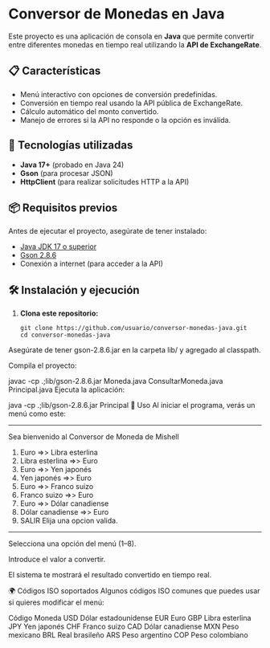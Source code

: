 # Conversor de Monedas en Java

Este proyecto es una aplicación de consola en **Java** que permite convertir entre diferentes monedas en tiempo real utilizando la **API de ExchangeRate**.

## 📋 Características

- Menú interactivo con opciones de conversión predefinidas.
- Conversión en tiempo real usando la API pública de ExchangeRate.
- Cálculo automático del monto convertido.
- Manejo de errores si la API no responde o la opción es inválida.

## 🚀 Tecnologías utilizadas

- **Java 17+** (probado en Java 24)
- **Gson** (para procesar JSON)
- **HttpClient** (para realizar solicitudes HTTP a la API)

## 📦 Requisitos previos

Antes de ejecutar el proyecto, asegúrate de tener instalado:

- [Java JDK 17 o superior](https://www.oracle.com/java/technologies/javase-jdk17-downloads.html)
- [Gson 2.8.6](https://mvnrepository.com/artifact/com.google.code.gson/gson/2.8.6)
- Conexión a internet (para acceder a la API)

## 🛠️ Instalación y ejecución

1. **Clona este repositorio:**
   ```
   git clone https://github.com/usuario/conversor-monedas-java.git
   cd conversor-monedas-java
Asegúrate de tener gson-2.8.6.jar en la carpeta lib/ y agregado al classpath.

Compila el proyecto:


javac -cp .;lib/gson-2.8.6.jar Moneda.java ConsultarMoneda.java Principal.java
Ejecuta la aplicación:


java -cp .;lib/gson-2.8.6.jar Principal
📖 Uso
Al iniciar el programa, verás un menú como este:

************************************************************************
Sea bienvenido al Conversor de Moneda de Mishell

1) Euro =>> Libra esterlina
2) Libra esterlina =>> Euro 
3) Euro =>> Yen japonés
4) Yen japonés =>> Euro 
5) Euro =>> Franco suizo
6) Franco suizo =>> Euro 
7) Euro =>> Dólar canadiense
8) Dólar canadiense =>> Euro 
9) SALIR
Elija una opcion valida.
********************************
Selecciona una opción del menú (1–8).

Introduce el valor a convertir.

El sistema te mostrará el resultado convertido en tiempo real.

🌍 Códigos ISO soportados
Algunos códigos ISO comunes que puedes usar si quieres modificar el menú:

Código	Moneda
USD	Dólar estadounidense
EUR	Euro
GBP	Libra esterlina
JPY	Yen japonés
CHF	Franco suizo
CAD	Dólar canadiense
MXN	Peso mexicano
BRL	Real brasileño
ARS	Peso argentino
COP	Peso colombiano
